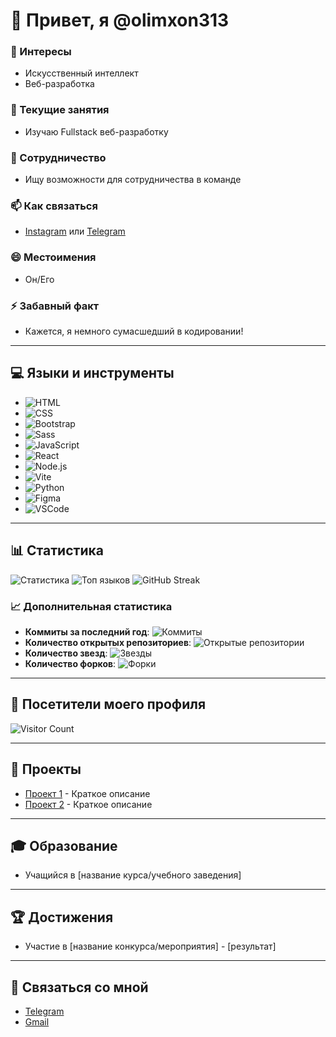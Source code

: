 # 👋 Привет, я @olimxon313

### 👀 Интересы
- Искусственный интеллект
- Веб-разработка

### 🌱 Текущие занятия
- Изучаю Fullstack веб-разработку

### 💞️ Сотрудничество
- Ищу возможности для сотрудничества в команде

### 📫 Как связаться
- [Instagram](https://www.instagram.com/ваш_никнейм) или [Telegram](https://t.me/ваш_никнейм)

### 😄 Местоимения
- Он/Его

### ⚡ Забавный факт
- Кажется, я немного сумасшедший в кодировании!

---

## 💻 Языки и инструменты
- ![HTML](https://img.shields.io/badge/-HTML-E34F26?style=flat-square&logo=html5&logoColor=white)
- ![CSS](https://img.shields.io/badge/-CSS-1572B6?style=flat-square&logo=css3&logoColor=white)
- ![Bootstrap](https://img.shields.io/badge/-Bootstrap-563D7C?style=flat-square&logo=bootstrap&logoColor=white)
- ![Sass](https://img.shields.io/badge/-Sass-CC6699?style=flat-square&logo=sass&logoColor=white)
- ![JavaScript](https://img.shields.io/badge/-JavaScript-F7DF1E?style=flat-square&logo=javascript&logoColor=black)
- ![React](https://img.shields.io/badge/-React-61DAFB?style=flat-square&logo=react&logoColor=black)
- ![Node.js](https://img.shields.io/badge/-Node.js-339933?style=flat-square&logo=nodedotjs&logoColor=white)
- ![Vite](https://img.shields.io/badge/-Vite-646CFF?style=flat-square&logo=vite&logoColor=white)
- ![Python](https://img.shields.io/badge/-Python-3776AB?style=flat-square&logo=python&logoColor=white)
- ![Figma](https://img.shields.io/badge/-Figma-F24E1E?style=flat-square&logo=figma&logoColor=white)
- ![VSCode](https://img.shields.io/badge/-VS%20Code-007ACC?style=flat-square&logo=visual-studio-code&logoColor=white)

---

## 📊 Статистика
![Статистика](https://github-readme-stats.vercel.app/api?username=olimxon313&show_icons=true&hide_title=true&count_private=true&theme=radical)
![Топ языков](https://github-readme-stats.vercel.app/api/top-langs/?username=olimxon313&layout=compact&theme=radical)
![GitHub Streak](https://github-readme-streak-stats.herokuapp.com/?user=olimxon313&theme=radical)

### 📈 Дополнительная статистика
- **Коммиты за последний год**: ![Коммиты](https://github-readme-stats.vercel.app/api/commits?username=olimxon313&theme=radical)
- **Количество открытых репозиториев**: ![Открытые репозитории](https://img.shields.io/badge/Открытые%20репозитории-10-brightgreen)
- **Количество звезд**: ![Звезды](https://img.shields.io/badge/Звезды-20-yellow)
- **Количество форков**: ![Форки](https://img.shields.io/badge/Форки-5-orange)

---

## 👀 Посетители моего профиля
![Visitor Count](https://visitor-badge.glitch.me/badge?page_id=olimxon313)

---

## 🚀 Проекты
- [Проект 1](https://github.com/ваш_проект_1) - Краткое описание
- [Проект 2](https://github.com/ваш_проект_2) - Краткое описание

---

## 🎓 Образование
- Учащийся в [название курса/учебного заведения]

---

## 🏆 Достижения
- Участие в [название конкурса/мероприятия] - [результат]

---

## 🔗 Связаться со мной
- [Telegram](https://t.me/ваш_никнейм)
- [Gmail](mailto:ваш_email@gmail.com)
